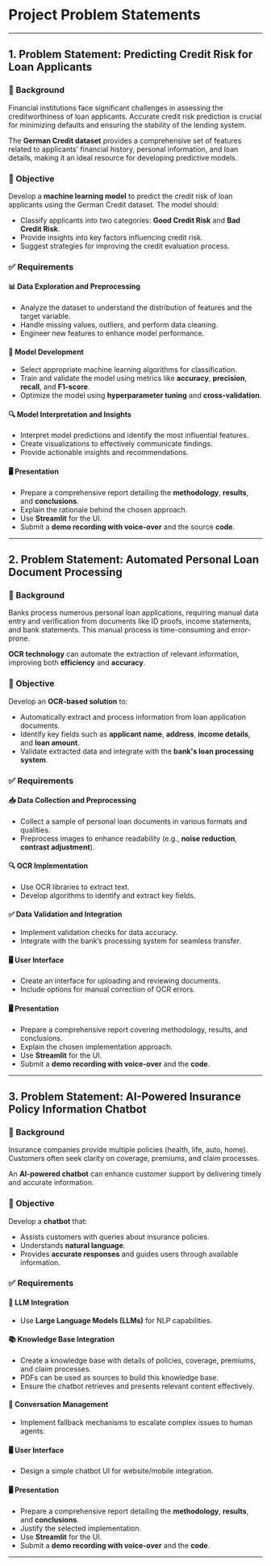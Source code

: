 # Project Problem Statements

---

## 1. Problem Statement: Predicting Credit Risk for Loan Applicants

### 📌 Background
Financial institutions face significant challenges in assessing the creditworthiness of loan applicants. Accurate credit risk prediction is crucial for minimizing defaults and ensuring the stability of the lending system.

The **German Credit dataset** provides a comprehensive set of features related to applicants' financial history, personal information, and loan details, making it an ideal resource for developing predictive models.

### 🎯 Objective
Develop a **machine learning model** to predict the credit risk of loan applicants using the German Credit dataset. The model should:
- Classify applicants into two categories: **Good Credit Risk** and **Bad Credit Risk**.
- Provide insights into key factors influencing credit risk.
- Suggest strategies for improving the credit evaluation process.

### ✅ Requirements

#### 📊 Data Exploration and Preprocessing
- Analyze the dataset to understand the distribution of features and the target variable.
- Handle missing values, outliers, and perform data cleaning.
- Engineer new features to enhance model performance.

#### 🧠 Model Development
- Select appropriate machine learning algorithms for classification.
- Train and validate the model using metrics like **accuracy**, **precision**, **recall**, and **F1-score**.
- Optimize the model using **hyperparameter tuning** and **cross-validation**.

#### 🔍 Model Interpretation and Insights
- Interpret model predictions and identify the most influential features.
- Create visualizations to effectively communicate findings.
- Provide actionable insights and recommendations.

#### 🖥️ Presentation
- Prepare a comprehensive report detailing the **methodology**, **results**, and **conclusions**.
- Explain the rationale behind the chosen approach.
- Use **Streamlit** for the UI.
- Submit a **demo recording with voice-over** and the source **code**.

---

## 2. Problem Statement: Automated Personal Loan Document Processing

### 📌 Background
Banks process numerous personal loan applications, requiring manual data entry and verification from documents like ID proofs, income statements, and bank statements. This manual process is time-consuming and error-prone.

**OCR technology** can automate the extraction of relevant information, improving both **efficiency** and **accuracy**.

### 🎯 Objective
Develop an **OCR-based solution** to:
- Automatically extract and process information from loan application documents.
- Identify key fields such as **applicant name**, **address**, **income details**, and **loan amount**.
- Validate extracted data and integrate with the **bank's loan processing system**.

### ✅ Requirements

#### 📥 Data Collection and Preprocessing
- Collect a sample of personal loan documents in various formats and qualities.
- Preprocess images to enhance readability (e.g., **noise reduction**, **contrast adjustment**).

#### 🔍 OCR Implementation
- Use OCR libraries to extract text.
- Develop algorithms to identify and extract key fields.

#### ✅ Data Validation and Integration
- Implement validation checks for data accuracy.
- Integrate with the bank’s processing system for seamless transfer.

#### 🖥️ User Interface
- Create an interface for uploading and reviewing documents.
- Include options for manual correction of OCR errors.

#### 🖥️ Presentation
- Prepare a comprehensive report covering methodology, results, and conclusions.
- Explain the chosen implementation approach.
- Use **Streamlit** for the UI.
- Submit a **demo recording with voice-over** and the **code**.

---

## 3. Problem Statement: AI-Powered Insurance Policy Information Chatbot

### 📌 Background
Insurance companies provide multiple policies (health, life, auto, home). Customers often seek clarity on coverage, premiums, and claim processes.

An **AI-powered chatbot** can enhance customer support by delivering timely and accurate information.

### 🎯 Objective
Develop a **chatbot** that:
- Assists customers with queries about insurance policies.
- Understands **natural language**.
- Provides **accurate responses** and guides users through available information.

### ✅ Requirements

#### 🧠 LLM Integration
- Use **Large Language Models (LLMs)** for NLP capabilities.

#### 📚 Knowledge Base Integration
- Create a knowledge base with details of policies, coverage, premiums, and claim processes.
- PDFs can be used as sources to build this knowledge base.
- Ensure the chatbot retrieves and presents relevant content effectively.

#### 💬 Conversation Management
- Implement fallback mechanisms to escalate complex issues to human agents.

#### 🖥️ User Interface
- Design a simple chatbot UI for website/mobile integration.

#### 🖥️ Presentation
- Prepare a comprehensive report detailing the **methodology**, **results**, and **conclusions**.
- Justify the selected implementation.
- Use **Streamlit** for the UI.
- Submit a **demo recording with voice-over** and the **code**.

---

